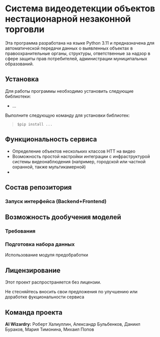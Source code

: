 # Система видеодетекции объектов нестационарной незаконной торговли

Эта программа разработана на языке Python 3.11 и предназначена для автоматической передачи данных о выявленных объектах в правоохранительные органы, структуры, ответственные за надзор в сфере защиты прав потребителей, администрации муниципальных образований. 

## Установка

Для работы программы необходимо установить следующие библиотеки:

- ...

Выполните следующую команду для установки библиотек:
>     $pip install ...

## Функциональность сервиса
- Определение объектов нескольких классов НТТ на видео
- Возможность простой настройки интеграции с инфраструктурой системы видеонаблюдения (например, городской или частной охранной, также мультикамерной)
- 

## Состав репозитория

### Запуск интерфейса (Backend+Frontend)

## Возможность дообучения моделей

### Требования

### Подготовка набора данных

Использование модуля предобработки

## Лицензирование

Этот проект распространяется без лицензии.

Не стесняйтесь вносить свои предложения по улучшению или доработке фукциональности сервиса

## Команда проекта

__AI Wizardry:__ Роберт Халиуллин, Александр Бульбенков, Даниил Бураков, Мария Тимонина, Михаил Попов
